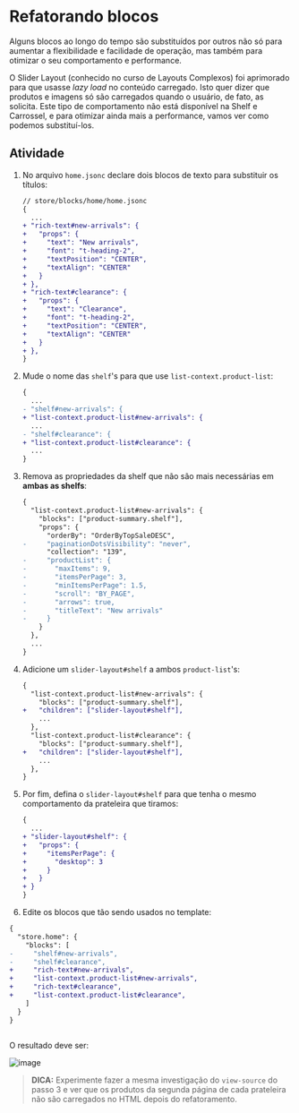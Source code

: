 # Refatorando blocos

Alguns blocos ao longo do tempo são substituídos por outros não só para aumentar a flexibilidade e facilidade de operação, mas também para otimizar o seu comportamento e performance. 

O Slider Layout (conhecido no curso de Layouts Complexos) foi aprimorado para que usasse _lazy load_ no conteúdo carregado. Isto quer dizer que produtos e imagens só são carregados quando o usuário, de fato, as solicita. Este tipo de comportamento não está disponível na Shelf e Carrossel, e para otimizar ainda mais a performance, vamos ver como podemos substituí-los.

## Atividade

1. No arquivo `home.jsonc` declare dois blocos de texto para substituir os títulos: 


    ```diff
    // store/blocks/home/home.jsonc
    {
      ...
    + "rich-text#new-arrivals": {
    +   "props": {
    +     "text": "New arrivals",
    +     "font": "t-heading-2",
    +     "textPosition": "CENTER",
    +     "textAlign": "CENTER"
    +   }
    + },
    + "rich-text#clearance": {
    +   "props": {
    +     "text": "Clearance",
    +     "font": "t-heading-2",
    +     "textPosition": "CENTER",
    +     "textAlign": "CENTER"
    +   }
    + },
    }
    ```

2. Mude o nome das `shelf`'s para que use `list-context.product-list`: 

    ```diff
    {
      ...
    - "shelf#new-arrivals": {
    + "list-context.product-list#new-arrivals": {
      ...
    - "shelf#clearance": {
    + "list-context.product-list#clearance": {
      ...
    }
    ```

3. Remova as propriedades da shelf que não são mais necessárias em **ambas as shelfs**:

    ```diff
    {
      "list-context.product-list#new-arrivals": {
        "blocks": ["product-summary.shelf"],
        "props": {
          "orderBy": "OrderByTopSaleDESC",
    -     "paginationDotsVisibility": "never",
          "collection": "139",
    -     "productList": {
    -       "maxItems": 9,
    -       "itemsPerPage": 3,
    -       "minItemsPerPage": 1.5,
    -       "scroll": "BY_PAGE",
    -       "arrows": true,
    -       "titleText": "New arrivals"
    -     }
        }
      },
      ...
    }
    ```

4. Adicione um `slider-layout#shelf` a ambos `product-list`'s: 

    ```diff
    {
      "list-context.product-list#new-arrivals": {
        "blocks": ["product-summary.shelf"],
    +   "children": ["slider-layout#shelf"],
        ...
      },
      "list-context.product-list#clearance": {
        "blocks": ["product-summary.shelf"],
    +   "children": ["slider-layout#shelf"],
        ...
      },
    }
    ```

5. Por fim, defina o `slider-layout#shelf` para que tenha o mesmo comportamento da prateleira que tiramos: 

    ```diff
    {
      ...
    + "slider-layout#shelf": {
    +   "props": {
    +     "itemsPerPage": {
    +       "desktop": 3
    +     }
    +   }
    + }
    }
    ```

6. Edite os blocos que tão sendo usados no template: 

```diff
{
  "store.home": {
    "blocks": [
-     "shelf#new-arrivals",     
-     "shelf#clearance",
+     "rich-text#new-arrivals",
+     "list-context.product-list#new-arrivals",
+     "rich-text#clearance",
+     "list-context.product-list#clearance",
    ]
  }
}
      
```

O resultado deve ser: 

![image](https://user-images.githubusercontent.com/18701182/93842015-c977e700-fc6b-11ea-8cf5-0678a5f890fa.png)

> **DICA:** Experimente fazer a mesma investigação do `view-source` do passo 3 e ver que os produtos da segunda página de cada prateleira não são carregados no HTML depois do refatoramento.
